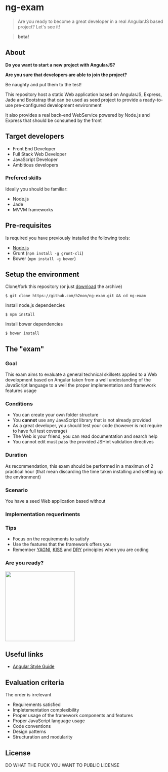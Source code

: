# ng-exam

> Are you ready to become a great developer in a real AngularJS based project? Let's see it!

> **beta!**

## About

**Do you want to start a new project with AngularJS?**

**Are you sure that developers are able to join the project?**

Be naughty and put them to the test!

This repository host a static Web application based on AngularJS, Express, Jade and Bootstrap
that can be used as seed project to provide a ready-to-use pre-configured development environment

It also provides a real back-end WebService powered by Node.js and Express that should be consumed 
by the front

<!--
<img src="http://oi62.tinypic.com/wa0etz.jpg" width="420" />
-->

## Target developers

- Front End Developer 
- Full Stack Web Developer
- JavaScript Developer
- Ambitious developers

### Prefered skills

Ideally you should be familiar:

- Node.js
- Jade
- MVVM frameworks

## Pre-requisites

Is required you have previously installed the following tools:

- [Node.js](http://nodejs.org)
- Grunt (`npm install -g grunt-cli`)
- Bower (`npm install -g bower`)

## Setup the environment

Clone/fork this repository (or just [download](https://github.com/h2non/ng-exam/archive/master.zip) the archive)
```
$ git clone https://github.com/h2non/ng-exam.git && cd ng-exam
```
Install node.js dependencies
```
$ npm install
```
Install bower dependencies
```
$ bower install
```

## The "exam"

### Goal

This exam aims to evaluate a general technical skillsets applied to a Web development
based on Angular taken from a well undestanding of the JavaScript language to a well
the proper implementation and framework features usage

### Conditions

- You can create your own folder structure
- You **cannot** use any JavaScript library that is not already provided
- As a great developer, you should test your code (however is not require to have full test coverage)
- The Web is your friend, you can read documentation and search help
- You cannot edit must pass the provided JSHint validation directives

### Duration

As recommendation, this exam should be performed in a maximun of 2 practical hour 
(that mean discarding the time taken installing and setting up the environment)

### Scenario

You have a seed Web application based without 

### Implementation requeriments

### Tips

- Focus on the requirements to satisfy
- Use the features that the framework offers you
- Remember [YAGNI][yagni], [KISS][kiss] and [DRY][dry] principles when you are coding

### Are you ready?

<img src="http://oi58.tinypic.com/2m3r9ly.jpg" width="220" />

## Useful links

- [Angular Style Guide](https://github.com/mgechev/angularjs-style-guide)

## Evaluation criteria

The order is irrelevant

- Requirements satisfied
- Impletementation complexibility
- Proper usage of the framework components and features
- Proper JavaScript language usage
- Code conventions
- Design patterns
- Structuration and modularity

## License

DO WHAT THE FUCK YOU WANT TO PUBLIC LICENSE

[yagni]: http://en.wikipedia.org/wiki/You_aren't_gonna_need_it
[kiss]: http://en.wikipedia.org/wiki/KISS_principle
[dry]: http://en.wikipedia.org/wiki/Don't_repeat_yourself
